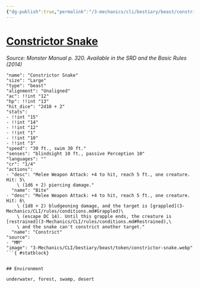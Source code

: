 ```yaml
---
{"dg-publish":true,"permalink":"/3-mechanics/cli/bestiary/beast/constrictor-snake/","tags":["ttrpg-cli/compendium/src/5e/mm","ttrpg-cli/monster/cr/1-4","ttrpg-cli/monster/environment/desert","ttrpg-cli/monster/environment/forest","ttrpg-cli/monster/environment/swamp","ttrpg-cli/monster/environment/underwater","ttrpg-cli/monster/size/large","ttrpg-cli/monster/type/beast"]}
---
```


# [Constrictor Snake](3-Mechanics\CLI\bestiary\beast/constrictor-snake.md)
*Source: Monster Manual p. 320. Available in the <span title='Systems Reference Document (5.1)'>SRD</span> and the Basic Rules (2014)*  

```statblock
"name": "Constrictor Snake"
"size": "Large"
"type": "beast"
"alignment": "Unaligned"
"ac": !!int "12"
"hp": !!int "13"
"hit_dice": "2d10 + 2"
"stats":
- !!int "15"
- !!int "14"
- !!int "12"
- !!int "1"
- !!int "10"
- !!int "3"
"speed": "30 ft., swim 30 ft."
"senses": "blindsight 10 ft., passive Perception 10"
"languages": ""
"cr": "1/4"
"actions":
- "desc": "Melee Weapon Attack: +4 to hit, reach 5 ft., one creature. Hit: 5\
    \ (1d6 + 2) piercing damage."
  "name": "Bite"
- "desc": "Melee Weapon Attack: +4 to hit, reach 5 ft., one creature. Hit: 6\
    \ (1d8 + 2) bludgeoning damage, and the target is [grappled](3-Mechanics/CLI/rules/conditions.md#Grappled)\
    \ (escape DC 14). Until this grapple ends, the creature is [restrained](3-Mechanics/CLI/rules/conditions.md#Restrained),\
    \ and the snake can't constrict another target."
  "name": "Constrict"
"source":
- "MM"
"image": "3-Mechanics/CLI/bestiary/beast/token/constrictor-snake.webp"
```{ #statblock}


## Environment

underwater, forest, swamp, desert